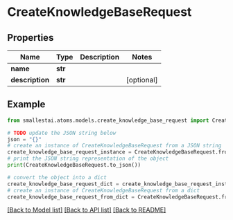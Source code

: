 # CreateKnowledgeBaseRequest


## Properties

Name | Type | Description | Notes
------------ | ------------- | ------------- | -------------
**name** | **str** |  | 
**description** | **str** |  | [optional] 

## Example

```python
from smallestai.atoms.models.create_knowledge_base_request import CreateKnowledgeBaseRequest

# TODO update the JSON string below
json = "{}"
# create an instance of CreateKnowledgeBaseRequest from a JSON string
create_knowledge_base_request_instance = CreateKnowledgeBaseRequest.from_json(json)
# print the JSON string representation of the object
print(CreateKnowledgeBaseRequest.to_json())

# convert the object into a dict
create_knowledge_base_request_dict = create_knowledge_base_request_instance.to_dict()
# create an instance of CreateKnowledgeBaseRequest from a dict
create_knowledge_base_request_from_dict = CreateKnowledgeBaseRequest.from_dict(create_knowledge_base_request_dict)
```
[[Back to Model list]](../README.md#documentation-for-models) [[Back to API list]](../README.md#documentation-for-api-endpoints) [[Back to README]](../README.md)


